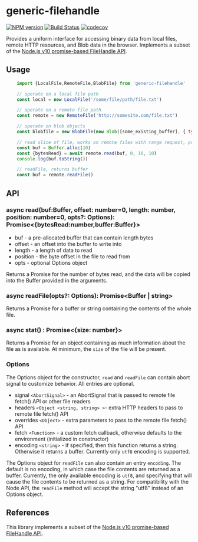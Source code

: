 # generic-filehandle


[![NPM version](https://img.shields.io/npm/v/generic-filehandle.svg?style=flat-square)](https://npmjs.org/package/generic-filehandle)
[![Build Status](https://travis-ci.com/GMOD/generic-filehandle.svg?branch=master)](https://travis-ci.com/GMOD/generic-filehandle)
[![codecov](https://codecov.io/gh/GMOD/generic-filehandle/branch/master/graph/badge.svg)](https://codecov.io/gh/GMOD/generic-filehandle)

Provides a uniform interface for accessing binary data from local files, remote HTTP resources, and Blob data in the browser. Implements a subset of the [Node.js v10 promise-based FileHandle API](https://nodejs.org/api/fs.html#fs_class_filehandle).

## Usage

```js
    import {LocalFile,RemoteFile,BlobFile} from 'generic-filehandle'

    // operate on a local file path
    const local = new LocalFile('/some/file/path/file.txt')

    // operate on a remote file path
    const remote = new RemoteFile('http://somesite.com/file.txt')

    // operate on blob objects
    const blobfile = new BlobFile(new Blob([some_existing_buffer], { type: "text/plain" }))

    // read slice of file, works on remote files with range request, pre-allocate buffer
    const buf = Buffer.alloc(10)
    const {bytesRead} = await remote.read(buf, 0, 10, 10)
    console.log(buf.toString())

    // readFile, returns buffer
    const buf = remote.readFile()
```

## API

### async read(buf:Buffer, offset: number=0, length: number, position: number=0, opts?: Options): Promise<{bytesRead:number,buffer:Buffer}>

* buf - a pre-allocated buffer that can contain length bytes
* offset - an offset into the buffer to write into
* length - a length of data to read
* position - the byte offset in the file to read from
* opts - optional Options object

Returns a Promise for the number of bytes read, and the data will be copied
into the Buffer provided in the arguments.

### async readFile(opts?: Options): Promise<Buffer | string>

Returns a Promise for a buffer or string containing the contents of the whole file.

### async stat() : Promise<{size: number}>

Returns a Promise for an object containing as much information about the file as is available. At minimum, the `size` of the file will be present.

### Options

The Options object for the constructor, `read` and `readFile` can contain abort signal
to customize behavior. All entries are optional.

* signal `<AbortSignal>` - an AbortSignal that is passed to remote file fetch() API or other file readers
* headers `<Object <string, string> >`- extra HTTP headers to pass to remote file fetch() API
* overrides `<Object>` - extra parameters to pass to the remote file fetch() API
* fetch `<Function>` - a custom fetch callback, otherwise defaults to the environment (initialized in constructor)
* encoding `<string>` - if specified, then this function returns a string. Otherwise it returns a buffer. Currently only `utf8` encoding is supported.

The Options object for `readFile` can also contain an entry `encoding`. The
default is no encoding, in which case the file contents are returned as a
buffer. Currently, the only available encoding is `utf8`, and
specifying that will cause the file contents to be returned as a string. For compatibility with the Node API, the `readFile` method will accept the string "utf8" instead of an Options object.

## References

This library implements a subset of the [Node.js v10 promise-based FileHandle API](https://nodejs.org/api/fs.html#fs_class_filehandle).
